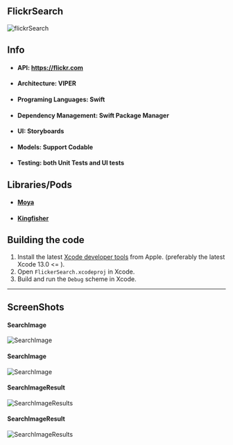 FlickrSearch
-------------------
![flickrSearch](flickrSearch.gif)

## Info
* #### API: https://flickr.com
* #### Architecture: VIPER
* #### Programing Languages: Swift
* #### Dependency Management: Swift Package Manager
* #### UI: Storyboards
* #### Models: Support Codable
* #### Testing: both Unit Tests and UI tests


## Libraries/Pods
* #### [Moya](https://github.com/Moya/Moya)
* #### [Kingfisher](https://github.com/onevcat/Kingfisher)


## Building the code
1. Install the latest [Xcode developer tools](https://developer.apple.com/xcode/downloads/) from Apple. (preferably the latest Xcode 13.0 <= ).
1. Open `FlickerSearch.xcodeproj` in Xcode.
1. Build and run the `Debug` scheme in Xcode.

-------------------
## ScreenShots
#### SearchImage
![SearchImage](screen1.png)

#### SearchImage
![SearchImage](screen2.png)

#### SearchImageResult
![SearchImageResults](screen3.png)

#### SearchImageResult
![SearchImageResults](screen4.png)

